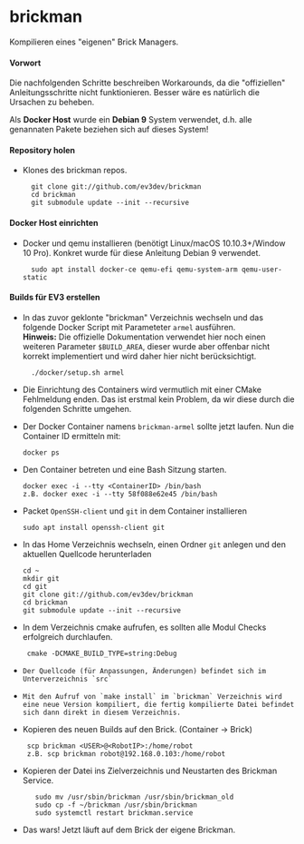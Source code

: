 brickman
========

Kompilieren eines "eigenen" Brick Managers.

#### Vorwort ####
Die nachfolgenden Schritte beschreiben Workarounds, da die "offiziellen" Anleitungsschritte nicht funktionieren. Besser wäre es natürlich die Ursachen zu beheben.

Als <b>Docker Host</b> wurde ein <b>Debian 9</b> System verwendet, d.h. alle genannaten Pakete beziehen sich auf dieses System!

#### Repository holen ####

* Klones des brickman repos.

        git clone git://github.com/ev3dev/brickman
        cd brickman
        git submodule update --init --recursive


#### Docker Host einrichten ####

* Docker und qemu installieren (benötigt Linux/macOS 10.10.3+/Window 10 Pro). Konkret wurde für diese Anleitung Debian 9 verwendet.

        sudo apt install docker-ce qemu-efi qemu-system-arm qemu-user-static



#### Builds für EV3 erstellen ####


* In das zuvor geklonte "brickman" Verzeichnis wechseln und das folgende Docker Script mit Parameteter `armel` ausführen.
<br><b>Hinweis:</b> Die offizielle Dokumentation verwendet hier noch einen weiteren Parameter `$BUILD_AREA`, dieser wurde aber offenbar nicht korrekt implementiert und wird daher hier nicht berücksichtigt.

        ./docker/setup.sh armel

* Die Einrichtung des Containers wird vermutlich mit einer CMake Fehlmeldung enden. Das ist erstmal kein Problem, da wir diese durch die folgenden Schritte umgehen.

*   Der Docker Container namens `brickman-armel` sollte jetzt laufen. Nun die Container ID ermitteln mit:

        docker ps

*   Den Container betreten und eine Bash Sitzung starten.

        docker exec -i --tty <ContainerID> /bin/bash
        z.B. docker exec -i --tty 58f088e62e45 /bin/bash

*   Packet `OpenSSH-client` und `git` in dem Container installieren

        sudo apt install openssh-client git


*   In das Home Verzeichnis wechseln, einen Ordner `git` anlegen und den aktuellen Quellcode herunterladen

        cd ~
        mkdir git
        cd git
        git clone git://github.com/ev3dev/brickman
        cd brickman
        git submodule update --init --recursive


*    In dem Verzeichnis cmake aufrufen, es sollten alle Modul Checks erfolgreich durchlaufen.

          cmake -DCMAKE_BUILD_TYPE=string:Debug

*     Der Quellcode (für Anpassungen, Änderungen) befindet sich im Unterverzeichnis `src`

*     Mit den Aufruf von `make install` im `brickman` Verzeichnis wird eine neue Version kompiliert, die fertig kompilierte Datei befindet sich dann direkt in diesem Verzeichnis.

*    Kopieren des neuen Builds auf den Brick. (Container -> Brick)

          scp brickman <USER>@<RobotIP>:/home/robot
          z.B. scp brickman robot@192.168.0.103:/home/robot

*   Kopieren der Datei ins Zielverzeichnis und Neustarten des Brickman Service.

           sudo mv /usr/sbin/brickman /usr/sbin/brickman_old
           sudo cp -f ~/brickman /usr/sbin/brickman
           sudo systemctl restart brickman.service


* Das wars! Jetzt läuft auf dem Brick der eigene Brickman.
